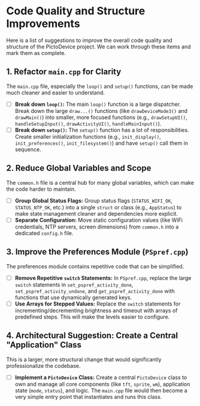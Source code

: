# Code Quality and Structure Improvements

Here is a list of suggestions to improve the overall code quality and structure of the PictoDevice project. We can work through these items and mark them as complete.

## 1. Refactor `main.cpp` for Clarity

The `main.cpp` file, especially the `loop()` and `setup()` functions, can be made much cleaner and easier to understand.

- [ ] **Break down `loop()`:** The main `loop()` function is a large dispatcher. Break down the large `draw...()` functions (like `drawDeviceMode3()` and `drawMain()`) into smaller, more focused functions (e.g., `drawSetupUI()`, `handleSetupInput()`, `drawActivityUI()`, `handleMainInput()`).
- [ ] **Break down `setup()`:** The `setup()` function has a lot of responsibilities. Create smaller initialization functions (e.g., `init_display()`, `init_preferences()`, `init_filesystem()`) and have `setup()` call them in sequence.

## 2. Reduce Global Variables and Scope

The `common.h` file is a central hub for many global variables, which can make the code harder to maintain.

- [ ] **Group Global Status Flags:** Group status flags (`STATUS_WIFI_OK`, `STATUS_NTP_OK`, etc.) into a single `struct` or class (e.g., `AppStatus`) to make state management cleaner and dependencies more explicit.
- [ ] **Separate Configuration:** Move static configuration values (like WiFi credentials, NTP servers, screen dimensions) from `common.h` into a dedicated `config.h` file.

## 3. Improve the Preferences Module (`PSpref.cpp`)

The preferences module contains repetitive code that can be simplified.

- [ ] **Remove Repetitive `switch` Statements:** In `PSpref.cpp`, replace the large `switch` statements in `set_pspref_activity_done`, `set_pspref_activity_undone`, and `get_pspref_activity_done` with functions that use dynamically generated keys.
- [ ] **Use Arrays for Stepped Values:** Replace the `switch` statements for incrementing/decrementing brightness and timeout with arrays of predefined steps. This will make the levels easier to configure.

## 4. Architectural Suggestion: Create a Central "Application" Class

This is a larger, more structural change that would significantly professionalize the codebase.

- [ ] **Implement a `PictoDevice` Class:** Create a central `PictoDevice` class to own and manage all core components (like `tft`, `sprite`, `wm`), application state (`mode`, `status`), and logic. The `main.cpp` file would then become a very simple entry point that instantiates and runs this class.
